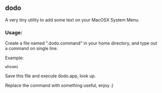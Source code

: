 ## dodo

A very tiny utility to add some text on your MacOSX System Menu.

### Usage:

Create a file named ".dodo.command" in your home directory, and type out a command on single line.

Example:

    whoami
    
Save this file and execute dodo.app, look up.

Replace the command with something useful, enjoy :)

